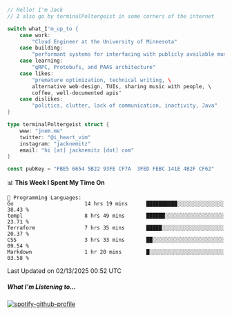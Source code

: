 ```go
// Hello! I'm Jack
// I also go by terminalPoltergeist in some corners of the internet

switch what_I'm_up_to {
    case work:
        "Cloud Engineer at the University of Minnesota"
    case building:
        "performant systems for interfacing with publicly available music datasets"
    case learning:
        "gRPC, Protobufs, and PAAS architecture"
    case likes:
        "premature optimization, technical writing, \
        alternative web-design, TUIs, sharing music with people, \
        coffee, well-documented apis"
    case dislikes:
        "politics, clutter, lack of communication, inactivity, Java"
}

type terminalPoltergeist struct {
    www: "jnem.me"
    twitter: "@i_heart_vim"
    instagram: "jacknemitz"
    email: "hi [at] jacknemitz [dot] com"
}

const pubKey = "FBE5 6654 5B22 93FE CF7A  3FED FEBC 141E 4B2F CF62"
```

<!--START_SECTION:waka-->
📊 **This Week I Spent My Time On** 

```text
💬 Programming Languages: 
Go                       14 hrs 19 mins      ██████████░░░░░░░░░░░░░░░   38.43 % 
templ                    8 hrs 49 mins       ██████░░░░░░░░░░░░░░░░░░░   23.71 % 
Terraform                7 hrs 35 mins       █████░░░░░░░░░░░░░░░░░░░░   20.37 % 
CSS                      3 hrs 33 mins       ██░░░░░░░░░░░░░░░░░░░░░░░   09.54 % 
Markdown                 1 hr 20 mins        █░░░░░░░░░░░░░░░░░░░░░░░░   03.58 % 
```


 Last Updated on 02/13/2025 00:52 UTC
<!--END_SECTION:waka-->

##### What I'm Listening to...

[![spotify-github-profile](https://jnem.me/listening-item?maxAge=2592000)](https://jnem.me/listening)
